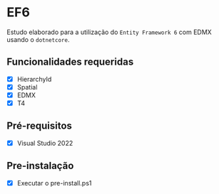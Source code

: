 # EF6

Estudo elaborado para a utilização do `Entity Framework 6` com EDMX usando o `dotnetcore`.

## Funcionalidades requeridas

- [x] HierarchyId
- [x] Spatial
- [x] EDMX
- [x] T4

## Pré-requisitos

- [x] Visual Studio 2022

## Pre-instalação

- [x] Executar o pre-install.ps1
